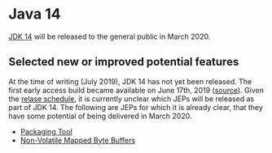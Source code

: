 # Java 14

[JDK 14](https://openjdk.java.net/projects/jdk/14/) will be released to the general public in March 2020.

## Selected new or improved potential features

At the time of writing (July 2019), JDK 14 has not yet been released.
The first early access build became available on June 17th, 2019 ([source](https://twitter.com/OpenJDK/status/1140535643484971008)).
Given the [relase schedule](https://openjdk.java.net/jeps/3), it is currently unclear which JEPs will be released as part of JDK 14.
The following are JEPs for which it is already clear, that they have some potential of being delivered in March 2020.

- [Packaging Tool](https://openjdk.java.net/jeps/343)
- [Non-Volatile Mapped Byte Buffers](https://openjdk.java.net/jeps/352)
